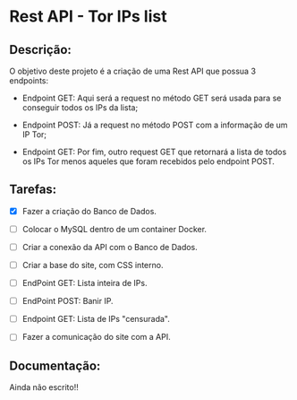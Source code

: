 # Rest API - Tor IPs list
## Descrição:
O objetivo deste projeto é a criação de uma Rest API que possua 3 endpoints:

* Endpoint GET: Aqui será a request no método GET será usada para se conseguir todos os IPs da lista;

* Endpoint POST: Já a request no método POST com a informação de um IP Tor;

* Endpoint GET: Por fim, outro request GET que retornará a lista de todos os IPs Tor menos aqueles que foram recebidos pelo endpoint POST.


## Tarefas:
- [x] Fazer a criação do Banco de Dados.

- [ ] Colocar o MySQL dentro de um container Docker.

- [ ] Criar a conexão da API com o Banco de Dados.

- [ ] Criar a base do site, com CSS interno.

- [ ] EndPoint GET: Lista inteira de IPs.

- [ ] EndPoint POST: Banir IP.

- [ ] Endpoint GET: Lista de IPs "censurada".

- [ ] Fazer a comunicação do site com a API.

## Documentação:
Ainda não escrito!!